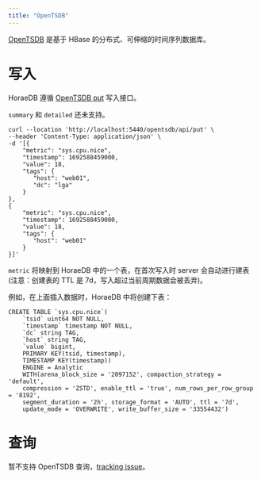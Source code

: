 ```yaml
---
title: "OpenTSDB"
---
```


[OpenTSDB](http://opentsdb.net/) 是基于 HBase 的分布式、可伸缩的时间序列数据库。

# 写入

HoraeDB 遵循 [OpenTSDB put](http://opentsdb.net/docs/build/html/api_http/put.html) 写入接口。

`summary` 和 `detailed` 还未支持。

```
curl --location 'http://localhost:5440/opentsdb/api/put' \
--header 'Content-Type: application/json' \
-d '[{
    "metric": "sys.cpu.nice",
    "timestamp": 1692588459000,
    "value": 18,
    "tags": {
       "host": "web01",
       "dc": "lga"
    }
},
{
    "metric": "sys.cpu.nice",
    "timestamp": 1692588459000,
    "value": 18,
    "tags": {
       "host": "web01"
    }
}]'
```

`metric` 将映射到 HoraeDB 中的一个表，在首次写入时 server 会自动进行建表(注意：创建表的 TTL 是 7d，写入超过当前周期数据会被丢弃)。

例如，在上面插入数据时，HoraeDB 中将创建下表：

```
CREATE TABLE `sys.cpu.nice`(
    `tsid` uint64 NOT NULL,
    `timestamp` timestamp NOT NULL,
    `dc` string TAG,
    `host` string TAG,
    `value` bigint,
    PRIMARY KEY(tsid, timestamp),
    TIMESTAMP KEY(timestamp))
    ENGINE = Analytic
    WITH(arena_block_size = '2097152', compaction_strategy = 'default',
    compression = 'ZSTD', enable_ttl = 'true', num_rows_per_row_group = '8192',
    segment_duration = '2h', storage_format = 'AUTO', ttl = '7d',
    update_mode = 'OVERWRITE', write_buffer_size = '33554432')
```

# 查询

暂不支持 OpenTSDB 查询，[tracking issue](https://github.com/apache/incubator-horaedb/issues/904)。
